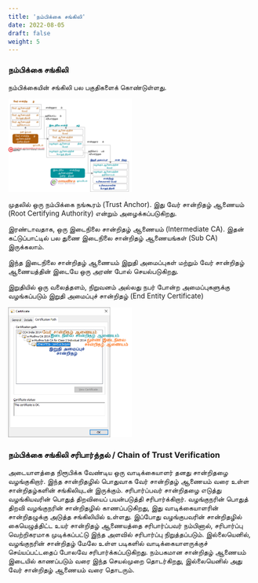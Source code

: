 ```yaml
---
title: 'நம்பிக்கை சங்கிலி'
date: 2022-08-05
draft: false
weight: 5
---
```


### நம்பிக்கை சங்கிலி

நம்பிக்கையின் சங்கிலி பல பகுதிகளைக் கொண்டுள்ளது. 

<img src="/images/chain-of-trust-ta.svg"  width="50%" height="50%">


முதலில் ஒரு நம்பிக்கை நங்கூரம் (Trust Anchor). இது வேர் சான்றிதழ் ஆணையம் (Root Certifying Authority) என்றும் அழைக்கப்படுகிறது.

இரண்டாவதாக, ஒரு இடைநிலை சான்றிதழ் ஆணையம் (Intermediate CA). இதன் கட்டுப்பாட்டில் பல துணை இடைநிலை சான்றிதழ் ஆணையங்கள் (Sub CA) இருக்கலாம்.

இந்த இடைநிலை சான்றிதழ் ஆணையம் இறுதி அமைப்புகள் மற்றும் வேர் சான்றிதழ் ஆணையத்தின் இடையே ஒரு அரண் போல் செயல்படுகிறது.

இறுதியில் ஒரு வலைத்தளம், நிறுவனம் அல்லது நபர் போன்ற அமைப்புகளுக்கு வழங்கப்படும் இறுதி அமைப்புச் சான்றிதழ் (End Entity Certificate)

<img src="/images/digital-certificate-chain-ta.png"  width="50%" height="50%">

### நம்பிக்கை சங்கிலி சரிபார்த்தல் / Chain of Trust Verification

அடையாளத்தை நிரூபிக்க வேண்டிய ஒரு வாடிக்கையாளர் தனது சான்றிதழை வழங்குகிறார். இந்த சான்றிதழில் பொதுவாக வேர் சான்றிதழ் ஆணையம் வரை உள்ள சான்றிதழ்களின் சங்கிலியுடன் இருக்கும். சரிபார்ப்பவர் சான்றிதழை எடுத்து வழங்கியவரின் பொதுத் திறவியைப் பயன்படுத்தி சரிபார்க்கிறார். வழங்குநரின் பொதுத் திறவி வழங்குநரின் சான்றிதழில் காணப்படுகிறது, இது வாடிக்கையாளரின் சான்றிதழுக்கு அடுத்த சங்கிலியில் உள்ளது. இப்போது வழங்குபவரின் சான்றிதழில் கையெழுத்திட்ட உயர் சான்றிதழ் ஆணையத்தை  சரிபார்ப்பவர் நம்பினால், சரிபார்ப்பு வெற்றிகரமாக முடிக்கப்பட்டு இந்த அளவில் சரிபார்ப்பு நிறுத்தப்படும். இல்லையெனில், வழங்குநரின் சான்றிதழ் மேலே உள்ள படிகளில் வாடிக்கையாளருக்குச் செய்யப்பட்டதைப் போலவே சரிபார்க்கப்படுகிறது. நம்பகமான சான்றிதழ் ஆணையம் இடையில் காணப்படும் வரை இந்த செயல்முறை தொடர்கிறது, இல்லையெனில் அது வேர் சான்றிதழ் ஆணையம் வரை தொடரும்.

